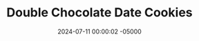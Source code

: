 ---
layout: post
title:  "Double Chocolate Date Cookies"
date:   2024-07-11 00:00:02 -05000
categories: 
- Recipes
- Healthier Dessert
permalink: /recipes/double-chocolate-date-cookies
image: /assets/Food/Healthier Dessert/Double Choc Cookie/double-choc-cover.jpg
ing: doublechoccookie-ing
facts: doublechoccookie-facts
section1: 
start2: 
section2: 
start3: 
section3: 
start4: 
section4: 
start5: 
section5: 
Prep: 16
Rest: 
Cook: 14
Source1: https://m.youtube.com/watch?v=xr9EirwjC1A&pp=ygUUaGVhbHRoeSB2ZWdhbiBlYXRpbmc%3D
Source2:
whisk: https://s.samsungfood.com/LgLvy
tags: 
- cashew butter
- chocolate chips
- gluten free
- vanilla
- cookie
- nuts
- cashews
- date
- sugar free
- beans
- chickpeas
- garbanzo beans
Description: Delicious cookies made from a base of beans, dates, and natural nut butter!  These are a variation of my <a href="/recipes/chocolate-chip-date-cookies">Chocolate Chip Date Cookies</a>, with added cocoa powder for that delicious double chocolate, brownie flavored cookie.  They're sugar free, oil free, and gluten free.  They can be vegan too if you like (swap the milk for water).  If you're more of a Reese's fan than a chocoholic, you should also check out my <a href="/recipes/peanut-butter-date-cookies">Peanut Butter Date Cookies</a>.  Or if you're more of a mint fan, you can make my <a href="/recipes/mint-chocolate-chip-date-cookies">Mint Chocolate Chip Date Cookies</a>.  Or make them all and taste test them to see which ones you like the best! 
Instructions: 
- Preheat your oven to 350F, and line a cookie sheet with parchment paper<br><br>

- Add the beans, dates, nut butter, cocoa powder, milk (or water), vanilla, and salt to a food processor and blend until smooth<br><br>
- <center><img src="/assets/Food/Healthier Dessert/Double Choc Cookie/double-choc-unblended.jpg" alt="" class="instruction-image"></center><br>

- I've used cashew butter here, but any nut butter will work, like peanut or almond butter.  For a nut free option, use tahini or pumpkin seed butter<br><br>

- For the beans, I've gone with chickpeas, but any other bean will work, like black, kidney, navy, pinto, or cannellini beans<br><br>

- Add in baking soda and blend briefly, until just combined. Stir in the chocolate chips with a silicone spatula (or reserve them to top with the chocolate chips). The batter should be very loose for a cookie dough.  You can refrigerate for about 30 minutes to harden it if you desire<br><br>
- <center><img src="/assets/Food/Healthier Dessert/Double Choc Cookie/double-choc-blended.jpg" alt="" class="instruction-image"></center><br>

- Using a cookie scoop (mine is 1.5 tbsp), scoop the cookie dough onto to the pan. These cookies won't flatten or spread as they bake, and will only puff up slightly. Flatten to as wide as you'd like the finished cookies to be.  Instead of folding the chocolate chips into the batter, you can press them into the top of the cookies here<br><br>

- Bake for about 14 minutes at 350F, or until the cookies are set to the touch<br><br>
- <center><img src="/assets/Food/Healthier Dessert/Double Choc Cookie/double-choc-baked.jpg" alt="" class="instruction-image"></center><br>

- Let cool on the pan for a few minutes to harden, then transfer to a wire rack to cool completely<br><br>
- <center><img src="/assets/Food/Healthier Dessert/Double Choc Cookie/double-choc-cool.jpg" alt="" class="instruction-image"></center>
---